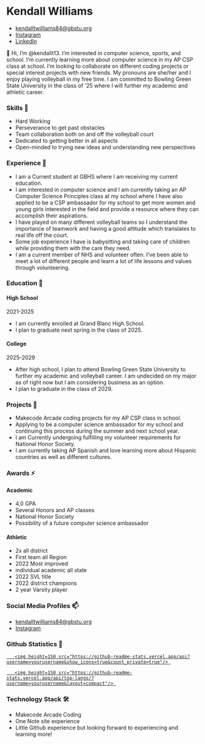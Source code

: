 # Kendall Williams


* [kendalltwilliams84@gbstu.org](mailto:kendalltwilliams84@gbstu.org) 
* [Instagram](https://www.instagram.com/kendalltw13?igsh=NG9kdHVhNm11NHZ2&utm_source=qr)
* [LinkedIn](https://www.linkedin.com/company/linked-com)


 
 

👋 Hi, I’m @kendallt13. I’m interested in computer science, sports, and school. I’m currently learning more about computer science in my AP CSP class at school.
I’m looking to collaborate on different coding projects or special interest projects with new friends. My pronouns are she/her
and I enjoy playing volleyball in my free time. I am committed to Bowling Green State University in the class of '25 where I will further my academic and athletic career.



### Skills 👯 
* Hard Working 
* Perseverance to get past obstacles
* Team collaboration both on and off the volleyball court
* Dedicated to getting better in all aspects
* Open-minded to trying new ideas and understanding new perspectives



### Experience 💬 
* I am a Current student at GBHS where I am receiving my current education.
* I am interested in computer science and I am currently taking an AP Computer Science Principles class at my school where I have also applied to be a CSP ambassador for my school to get more women and young girls interested in the field and provide a resource where they can accomplish their aspirations.
* I have played on many different volleyball teams so I understand the importance of teamwork and having a good attitude which translates to real life off the court.
* Some job experience I have is babysitting and taking care of children while providing them with the care they need.
* I am a current member of NHS and volunteer often. I've been able to meet a lot of different people and learn a lot of life lessons and values through volunteering.

 



### Education 🔭 


#### High School 

2021-2025


* I am currently enrolled at Grand Blanc High School. 
* I plan to graduate next spring in the class of 2025.



 #### College 

2025-2029


 
* After high school, I plan to attend Bowling Green State University to further my academic and volleyball career. I am undecided on my major as of right now but I am considering business as an option.
* I plan to graduate in the class of 2029.

 
 

### Projects 🌱 
* Makecode Arcade coding projects for my AP CSP class in school.
* Applying to be a computer science ambassador for my school and continuing this process during the summer and next school year.
* I am Currently undergoing fulfilling my volunteer requirements for National Honor Society.
* I am currently taking AP Spanish and love learning more about Hispanic countries as well as different cultures.
 


### Awards ⚡ 


#### Academic
* 4.0 GPA
* Several Honors and AP classes
* National Honor Society
* Possibility of a future computer science ambassador


#### Athletic
* 2x all district
* First team all Region
* 2022 Most improved
* individual academic all state
* 2022 SVL title
* 2022 district champions
* 2 year Varsity player

 
 
### Social Media Profiles 📫
<p align='center'> 

*  <a href='mailto:kendalltwilliams84@gbstu.org'>kendalltwilliams84@gbstu.org</a> 
* [Instagram](https://www.instagram.com/kendalltw13?igsh=NG9kdHVhNm11NHZ2&utm_source=qr)</p> 

### Github Statistics 🤔 
<p align='center'> 

   <a href="https://github-readme-stats.vercel.app/api?username=yourusername&show_icons=true&count_private=true"> 

       <img height=150 src="https://github-readme-stats.vercel.app/api?username=yourusername&show_icons=true&count_private=true"/> 

   </a> 

   <a href="https://github.com/yourusername/github-readme-stats"> 

       <img height=150 src="https://github-readme-stats.vercel.app/api/top-langs/?username=yourusername&layout=compact"/> 

   </a> 

</p> 

### Technology Stack  🛠
* Makecode Arcade Coding
* One Note site experience
* Little Github experience but looking forward to experiencing and learning more!




<!---
kendallt13/kendallt13 is a ✨ special ✨ repository because its `README.md` (this file) appears on your GitHub profile.
You can click the Preview link to take a look at your changes.
--->
